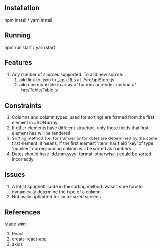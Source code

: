 Installation
------
npm install / yarn install

Running
------
npm run start / yarn start

Features
------
1. Any number of sources supported. To add new source:
    1. add link to .json to _apiURLs at ./src/apiStore.js
    2. add one more title to array of buttons at render method of ./src/Table/Table.js

Constraints
------
1. Columns and column types (used for sorting) are formed from the first element in JSON array.
2. If other elements have different structure, only those fields that first element has will be rendered
3. Sorting method (i.e. for number or for date) are determined by the same first element.
it means, if the first element 'item' has field 'key' of type 'number', corresponding column will be sorted
as numbers
4. Dates should have 'dd.mm.yyyy' format, otherwise it could be sorted incorrectly

Issues
------
1. A lot of spaghetti code in the sorting method: wasn't sure how to dynamically determine the type of a column.
2. Not really optimized for small-sized screens

References
------
Made with:
1. React
2. create-react-app
3. axios